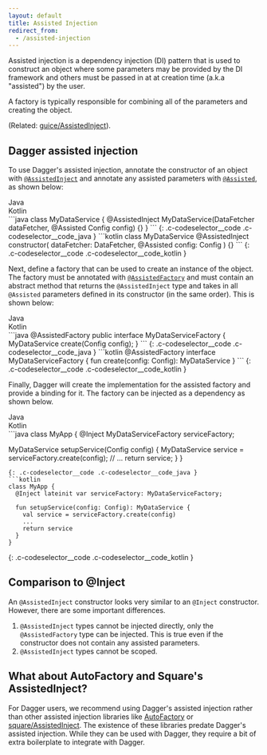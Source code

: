 ```yaml
---
layout: default
title: Assisted Injection
redirect_from:
  - /assisted-injection
---
```


Assisted injection is a dependency injection (DI) pattern that is used to
construct an object where some parameters may be provided by the DI framework
and others must be passed in at at creation time (a.k.a "assisted") by the user.

A factory is typically responsible for combining all of the parameters and
creating the object.

(Related:
[guice/AssistedInject](https://github.com/google/guice/wiki/AssistedInject)).

## Dagger assisted injection

To use Dagger's assisted injection, annotate the constructor of an object with
[`@AssistedInject`](https://github.com/google/dagger/blob/master/java/dagger/assisted/AssistedInject.java)
and annotate any assisted parameters with
[`@Assisted`](https://github.com/google/dagger/blob/master/java/dagger/assisted/Assisted.java),
as shown below:

<div class="c-codeselector__button c-codeselector__button_java">Java</div>
<div class="c-codeselector__button c-codeselector__button_kotlin">Kotlin</div>
```java
class MyDataService {
  @AssistedInject
  MyDataService(DataFetcher dataFetcher, @Assisted Config config) {}
}
```
{: .c-codeselector__code .c-codeselector__code_java }
```kotlin
class MyDataService @AssistedInject constructor(
    dataFetcher: DataFetcher,
    @Assisted config: Config
) {}
```
{: .c-codeselector__code .c-codeselector__code_kotlin }

Next, define a factory that can be used to create an instance of the object.
The factory must be annotated with
[`@AssistedFactory`](https://github.com/google/dagger/blob/master/java/dagger/assisted/AssistedFactoryjava)
and must contain an abstract method that returns the `@AssistedInject` type and
takes in all `@Assisted` parameters defined in its constructor (in the same
order). This is shown below:

<div class="c-codeselector__button c-codeselector__button_java">Java</div>
<div class="c-codeselector__button c-codeselector__button_kotlin">Kotlin</div>
```java
@AssistedFactory
public interface MyDataServiceFactory {
  MyDataService create(Config config);
}
```
{: .c-codeselector__code .c-codeselector__code_java }
```kotlin
@AssistedFactory
interface MyDataServiceFactory {
  fun create(config: Config): MyDataService
}
```
{: .c-codeselector__code .c-codeselector__code_kotlin }

Finally, Dagger will create the implementation for the assisted factory and
provide a binding for it. The factory can be injected as a dependency as shown
below.

<div class="c-codeselector__button c-codeselector__button_java">Java</div>
<div class="c-codeselector__button c-codeselector__button_kotlin">Kotlin</div>
```java
class MyApp {
  @Inject MyDataServiceFactory serviceFactory;

  MyDataService setupService(Config config) {
    MyDataService service = serviceFactory.create(config);
    // ...
    return service;
  }
}
```
{: .c-codeselector__code .c-codeselector__code_java }
```kotlin
class MyApp {
  @Inject lateinit var serviceFactory: MyDataServiceFactory;

  fun setupService(config: Config): MyDataService {
    val service = serviceFactory.create(config)
    ...
    return service
  }
}
```
{: .c-codeselector__code .c-codeselector__code_kotlin }

## Comparison to @Inject

An `@AssistedInject` constructor looks very similar to an `@Inject` constructor.
However, there are some important differences.

  1. `@AssistedInject` types cannot be injected directly, only the
     `@AssistedFactory` type can be injected. This is true even if the
     constructor does not contain any assisted parameters.
  2. `@AssistedInject` types cannot be scoped.

## What about AutoFactory and Square's AssistedInject?

For Dagger users, we recommend using Dagger's assisted injection rather than
other assisted injection libraries like
[AutoFactory](https://github.com/google/auto/tree/master/factory) or
[square/AssistedInject](https://github.com/square/AssistedInject). The existence
of these libraries predate Dagger's assisted injection. While they can be used
with Dagger, they require a bit of extra boilerplate to integrate with Dagger.
